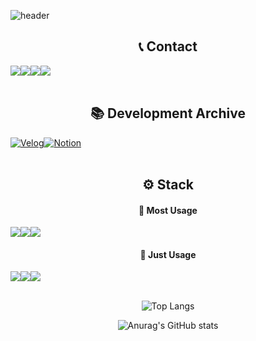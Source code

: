 ![header](https://capsule-render.vercel.app/api?type=rounded&color=timeGradient&text=Developer%20Shin%20Jihan.&animation=twinkling&fontSize=40&fontAlignY=50&fontAlign=50&height=130&theme=dark)

<h2 align="center">📞 Contact </h2>
<div style="display:flex; flex-direction:row;" align="center">
    <a href="mailto:deliciousqoo@naver.com"><img src="https://img.shields.io/badge/Naver-03C75A?style=flat-square&logo=Naver&logoColor=white"></a>
    <a href="mailto:a72944059@gmail.com"><img src="https://img.shields.io/badge/Gmail-EA4335?style=flat-square&logo=Gmail&logoColor=white"></a>
    <a href="https://open.kakao.com/o/sVSM2yog"><img src="https://img.shields.io/badge/KakaoTalk-FFCD00?style=flat-square&logoColor=black&logo=KakaoTalk"></a>
    <a href="https://www.instagram.com/sjh.log"><img src="https://img.shields.io/badge/Instagram-E4405F?style=flat-square&logo=Instagram&logoColor=white"></a>
</div></br>

<h2 align="center">📚 Development Archive </h2>
<div style="display:flex; flex-direction:row;" align="center">
  <a href="https://velog.io/@deliciousqoo" target="_blank"><img alt="Velog" src ="https://img.shields.io/badge/Blog-20C997.svg?&style=flat-square&logo=Velog&logoColor=white"/></a> 
  <a href="https://deliciousqoo.notion.site/e7bfff93d68c480c8a07a61f09896488?v=b7aa1b264e8c46528070b94c0b4d07fa&pvs=4" target="_blank"><img alt="Notion" src ="https://img.shields.io/badge/Coding Study-000000.svg?&style=flat-square&logo=Notion&logoColor=white"/></a>
</div></br>

<h2 align="center">⚙ Stack </h2>
<h4 align="center">📌 Most Usage </h4>
<div style="display:flex; flex-direction:row;" align="center">
  <img src ="https://img.shields.io/badge/C%23-512BD4.svg?&style=flat-square&logo=C%23&logoColor=white"/>
  <img src ="https://img.shields.io/badge/C++-00599C.svg?&style=flat-square&logo=cplusplus&logoColor=white"/>
  <img src ="https://img.shields.io/badge/Unity-000000.svg?&style=flat-square&logo=unity&logoColor=white"/>
</div>

<h4 align="center">📌 Just Usage </h4>
<div style="display:flex; flex-direction:row;" align="center">
  <img src ="https://img.shields.io/badge/Anroid Studio-3DDC84.svg?&style=flat-square&logo=androidstudio&logoColor=white"/>
  <img src ="https://img.shields.io/badge/AWS-232F3E.svg?&style=flat-square&logo=amazonaws&logoColor=white"/>
  <img src ="https://img.shields.io/badge/Firebase-FFCA28.svg?&style=flat-square&logo=firebase&logoColor=white"/>
</div></br>

<div align=center> 
    
![Top Langs](https://github-readme-stats.vercel.app/api/top-langs/?username=deliciousqoo&layout=compact)

</div>

<div align=center> 
    
![Anurag's GitHub stats](https://github-readme-stats.vercel.app/api?username=deliciousqoo&show_icons=true&theme=dark)

</div>



